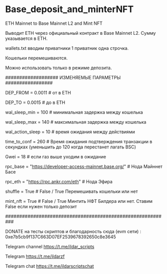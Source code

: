 # Base_deposit_and_minterNFT

ETH Mainnet to Base Mainnet L2  and Mint NFT

Выводит ETH через официальный контракт в Base Mainnet L2. Сумму указывается в ETH.



wallets.txt вводим приватники 1 приватник одна строчка.

Кошельки перемешиваются.

Можно использовать только в режиме депозита.

###################  ИЗМЕНЯЕМЫЕ ПАРАМЕТРЫ  #################

DEP_FROM = 0.0011 # от в ETH

DEP_TO = 0.0015 # до в ETH

wal_sleep_min = 100    # минимальная задержка между кошелька

wal_sleep_max = 140    # максимальная задержка между кошелька

wal_action_sleep = 10   # время ожидания между действиями

time_to_conf = 260 #  Время ожидания подтверждения транзакции в секундках (уменьшить до 120 когда перестанет лагать BSC)

Gwei = 18  # если газ выше уходим в ожидание

rpc_base = "https://developer-access-mainnet.base.org/"   # Нода Майннет Басе

rpc_eth = "https://rpc.ankr.com/eth"    # Нода Эфира

shuffle = True # False / True Перемешивать кошельки или нет

mint_nft = True # False / True Минтить НФТ Билдера или нет. Ставим False если нужен только депозит 

###########################################################


DONATE на тесты скриптов и благодарность сюда (evm сети) : 0xe7b5cb9f137C663D07EF2539678392650c8e3645

Telegram channel https://t.me/ildar_scripts

Telegram https://t.me/ildarzf

Telegram chat https://t.me/ildarscriptschat
